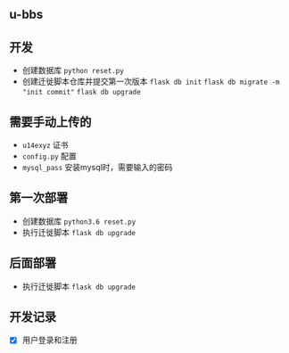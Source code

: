 ## u-bbs

## 开发

- 创建数据库 `python reset.py`
- 创建迁徙脚本仓库并提交第一次版本
    `flask db init`
    `flask db migrate -m "init commit"`
    `flask db upgrade`

## 需要手动上传的
- `u14exyz` 证书
- `config.py` 配置
- `mysql_pass` 安装mysql时，需要输入的密码

## 第一次部署
- 创建数据库 `python3.6 reset.py`
- 执行迁徙脚本 `flask db upgrade`

## 后面部署
- 执行迁徙脚本 `flask db upgrade`


## 开发记录
- [x] 用户登录和注册